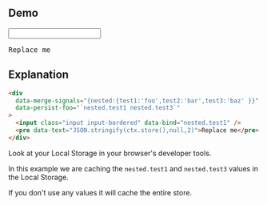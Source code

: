 ## Demo

<div data-merge-signals="{nested:{test1:'foo',test2:'bar',test3:'baz' }}" data-persist-foo="`nested.test1 nested.test3`">
    <input class="input input-bordered" data-bind="nested.test1"/>
    <pre data-text="JSON.stringify(ctx.store(),null,2)">Replace me</pre>
</div>

## Explanation

```html
<div
  data-merge-signals="{nested:{test1:'foo',test2:'bar',test3:'baz' }}"
  data-persist-foo="`nested.test1 nested.test3`"
>
  <input class="input input-bordered" data-bind="nested.test1" />
  <pre data-text="JSON.stringify(ctx.store(),null,2)">Replace me</pre>
</div>
```

Look at your Local Storage in your browser's developer tools.

In this example we are caching the `nested.test1` and `nested.test3` values in the Local Storage.

If you don't use any values it will cache the entire store.

